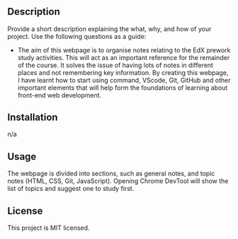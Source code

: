# <EdX Prework Study Guide Webpage>

## Description

Provide a short description explaining the what, why, and how of your project. Use the following questions as a guide:

- The aim of this webpage is to organise notes relating to the EdX prework study activities. This will act as an important reference for the remainder of the course. It solves the issue of having lots of notes in different places and not remembering key information. By creating this webpage, I have learnt how to start using command, VScode, Git, GitHub and other important elements that will help form the foundations of learning about front-end web development.

## Installation

n/a

## Usage

The webpage is divided into sections, such as general notes, and topic notes (HTML, CSS, Git, JavaScript). Opening Chrome DevTool will show the list of topics and suggest one to study first.

## License

This project is MIT licensed.